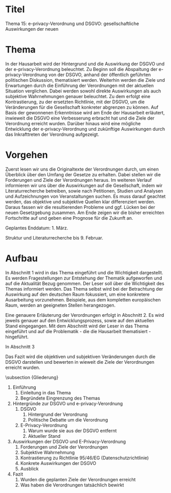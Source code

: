 # Titel

Thema 15: e-privacy-Verordnung und DSGVO: gesellschaftliche Auswirkungen der neuen

# Thema

In der Hausarbeit wird der Hintergrund und die Auswirkung der DSGVO und der e-privacy-Verordnung beleuchtet.
Zu Beginn soll die Abspaltung der e-privacy-Verordnung von der DSGVO, anhand der öffentlich geführten politischen Diskussion, thematisiert werden. Weiterhin werden die Ziele und Erwartungen durch die Einführung der Verordnungen mit der aktuellen Situation verglichen. Dabei werden sowohl direkte Auswirkungen als auch subjektive Wahrnehmungen genauer beleuchtet. Zu dem erfolgt eine Kontrastierung, zu der ersetzten Richtlinie, mit der DSGVO, um die Veränderungen für die Gesellschaft konkreter abgrenzen zu können. Auf Basis der gewonnenen Erkenntnisse wird am Ende der Hausarbeit erläutert, inwieweit die DSGVO eine Verbesserung erbracht hat und die Ziele der Verordnung erreicht wurden. Darüber hinaus wird eine mögliche Entwicklung der e-privacy-Verordnung und zukünftige Auswirkungen durch das Inkrafttreten der Verordnung aufgezeigt. 


# Vorgehen

Zuerst lesen wir uns die Originaltexte der Verordnungen durch, um einen Überblick über den Umfang der Gesetze zu erhalten. Dabei stellen wir die Forderungen und Ziele der Verordnungen heraus.
Im weiteren Verlauf informieren wir uns über die Auswirkungen auf die Gesellschaft, indem wir Literaturrecherche betreiben, sowie nach Petitionen, Studien und Analysen und Aufzeichnungen von Veranstaltungen suchen. Es muss darauf geachtet werden, das objektive und subjektive Quellen klar differenziert werden.
Daraus fassen wir die resultierenden Probleme und ggf. Lücken bei der neuen Gesetzgebung zusammen. Am Ende zeigen wir die bisher erreichten Fortschritte auf und geben eine Prognose für die Zukunft an.

Geplantes Enddatum: 1. März.

Struktur und Literaturrecherche bis 9. Februar.

# Aufbau

In Abschnitt 1 wird in das Thema eingeführt und die Wichtigkeit dargestellt. Es werden Fragestellungen zur Entstehung der Thematik aufgeworfen und auf die Aktualität Bezug genommen. Der Leser soll über die Wichtigkeit des Themas informiert werden.
Das Thema selbst wird bei der Betrachtung der Auswirkung auf den deutschen Raum fokussiert, um eine konkretere Ausarbeitung vorzunehmen. Beispiele, aus dem kompletten europäischen Raum, werden an geeigneten Stellen herangezogen.

Eine genauere Erläuterung der Verordnungen erfolgt in Abschnitt 2. Es wird jeweils genauer auf den Entwicklungsprozess, sowie auf den aktuellen Stand eingegangen. Mit dem Abschnitt wird der Leser in das Thema eingeführt und auf die Problematik - die die Hausarbeit thematisiert -  hingeführt.

In Abschnitt 3

Das Fazit wird die objektiven und subjektiven Veränderungen durch die DSGVO darstellen und bewerten in wieweit die Ziele der Verordnungen erreicht wurden.

\subsection {Gliederung}

1. Einführung
    1. Einleitung in das Thema
    1. Begründete Eingrenzung des Themas
1. Hintergründe zur DSGVO und e-privacy-Verordnung
    1. DSGVO
        1. Hintergrund der Verordnung
        1. Politische Debatte um die Verordnung
    1. E-Privacy-Verordnung
        1. Warum wurde sie aus der DSGVO entfernt
        1. Aktueller Stand
1. Auswirkungen der DSGVO und E-Privacy-Verordnung
    1. Forderungen und Ziele der Verordnungen
    1. Subjektive Wahrnehmung
    1. Kontrastierung zu Richtlinie 95/46/EG (Datenschutzrichtlinie)
    1. Konkrete Auswirkungen der DSGVO
    1. Ausblick
1. Fazit
    1. Wurden die geplanten Ziele der Verordnungen erreicht
    1. Was haben die Verordnungen tatsächlich bewirkt

